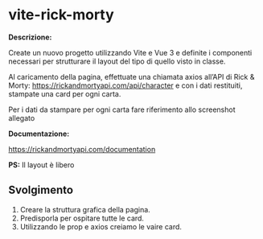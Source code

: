 vite-rick-morty
===
**Descrizione:**

Create un nuovo progetto utilizzando Vite e Vue 3 e definite i componenti necessari per strutturare il layout del tipo di quello visto in classe.

Al caricamento della pagina, effettuate una chiamata axios all’API di Rick & Morty: https://rickandmortyapi.com/api/character e con i dati restituiti, stampate una card per ogni carta.

Per i dati da stampare per ogni carta fare riferimento allo screenshot allegato

**Documentazione:**

https://rickandmortyapi.com/documentation

**PS:** Il layout è libero

## Svolgimento

1. Creare la struttura grafica della pagina.
2. Predisporla per ospitare tutte le card.
3. Utilizzando le prop e axios creiamo le vaire card.